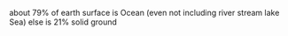 about 79% of earth surface is Ocean (even not including river stream lake Sea)
else is 21% solid ground 
